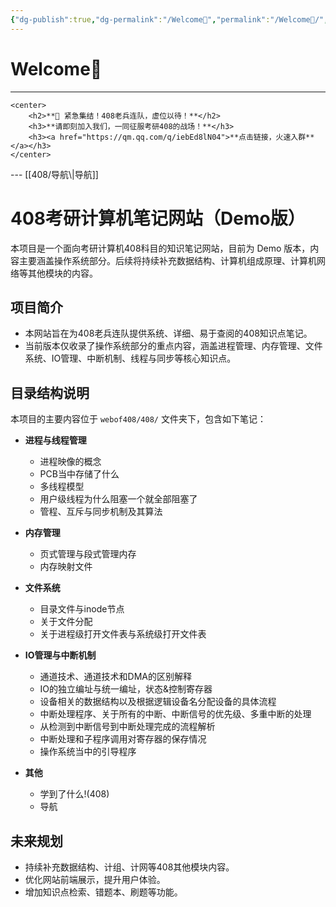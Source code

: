 ```yaml
---
{"dg-publish":true,"dg-permalink":"/Welcome🎉","permalink":"/Welcome🎉/","tags":["gardenEntry"],"dgShowBacklinks":true,"dgShowLocalGraph":true,"dgShowInlineTitle":true}
---
```


# Welcome🎉

---

<!DOCTYPE html>
<html>
<head>
    <title>408老兵连队</title>
</head>
<body>

    <center>
        <h2>**📢 紧急集结！408老兵连队，虚位以待！**</h2>
        <h3>**请即刻加入我们，一同征服考研408的战场！**</h3>
        <h3><a href="https://qm.qq.com/q/iebEd8lN04">**点击链接，火速入群**</a></h3>
    </center>

</body>
</html>
---
[[408/导航\|导航]]

# 408考研计算机笔记网站（Demo版）

本项目是一个面向考研计算机408科目的知识笔记网站，目前为 Demo 版本，内容主要涵盖操作系统部分。后续将持续补充数据结构、计算机组成原理、计算机网络等其他模块的内容。

## 项目简介

- 本网站旨在为408老兵连队提供系统、详细、易于查阅的408知识点笔记。
- 当前版本仅收录了操作系统部分的重点内容，涵盖进程管理、内存管理、文件系统、IO管理、中断机制、线程与同步等核心知识点。

## 目录结构说明

本项目的主要内容位于 `webof408/408/` 文件夹下，包含如下笔记：

- **进程与线程管理**  
  - 进程映像的概念  
  - PCB当中存储了什么  
  - 多线程模型  
  - 用户级线程为什么阻塞一个就全部阻塞了  
  - 管程、互斥与同步机制及其算法

- **内存管理**  
  - 页式管理与段式管理内存  
  - 内存映射文件

- **文件系统**  
  - 目录文件与inode节点  
  - 关于文件分配  
  - 关于进程级打开文件表与系统级打开文件表

- **IO管理与中断机制**  
  - 通道技术、通道技术和DMA的区别解释  
  - IO的独立编址与统一编址，状态&控制寄存器  
  - 设备相关的数据结构以及根据逻辑设备名分配设备的具体流程  
  - 中断处理程序、关于所有的中断、中断信号的优先级、多重中断的处理  
  - 从检测到中断信号到中断处理完成的流程解析  
  - 中断处理和子程序调用对寄存器的保存情况  
  - 操作系统当中的引导程序

- **其他**  
  - 学到了什么!(408)  
  - 导航

## 未来规划

- 持续补充数据结构、计组、计网等408其他模块内容。
- 优化网站前端展示，提升用户体验。
- 增加知识点检索、错题本、刷题等功能。
